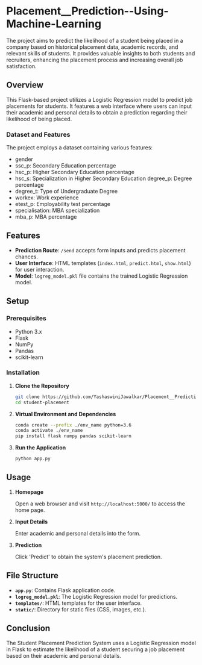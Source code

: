 # Placement__Prediction--Using-Machine-Learning
The project aims to predict the likelihood of a student being placed in a company based on historical placement data, academic records, and relevant skills of students. It provides valuable insights to both students and recruiters, enhancing the placement process and increasing overall job satisfaction.

## Overview

This Flask-based project utilizes a Logistic Regression model to predict job placements for students. It features a web interface where users can input their academic and personal details to obtain a prediction regarding their likelihood of being placed.

### Dataset and Features

The project employs a dataset containing various features:

- gender
- ssc_p: Secondary Education percentage
- hsc_p: Higher Secondary Education percentage
- hsc_s: Specialization in Higher Secondary Education
 degree_p: Degree percentage
- degree_t: Type of Undergraduate Degree
- workex: Work experience
- etest_p: Employability test percentage
- specialisation: MBA specialization
- mba_p: MBA percentage

  
## Features

- **Prediction Route**: `/send` accepts form inputs and predicts placement chances.
- **User Interface**: HTML templates (`index.html`, `predict.html`, `show.html`) for user interaction.
- **Model**: `logreg_model.pkl` file contains the trained Logistic Regression model.

## Setup

### Prerequisites

- Python 3.x
- Flask
- NumPy
- Pandas
- scikit-learn

### Installation

1. **Clone the Repository**

    ```bash
    git clone https://github.com/YashaswiniJawalkar/Placement__Prediction--Using-Machine-Learning.git
    cd student-placement
    ```

2. **Virtual Environment and Dependencies**

    ```bash
    conda create --prefix ./env_name python=3.6
    conda activate ./env_name
    pip install flask numpy pandas scikit-learn
    ```

3. **Run the Application**

    ```bash
    python app.py
    ```

## Usage

1. **Homepage**

    Open a web browser and visit `http://localhost:5000/` to access the home page.

2. **Input Details**

    Enter academic and personal details into the form.

3. **Prediction**

    Click 'Predict' to obtain the system's placement prediction.

## File Structure

- **`app.py`**: Contains Flask application code.
- **`logreg_model.pkl`**: The Logistic Regression model for predictions.
- **`templates/`**: HTML templates for the user interface.
- **`static/`**: Directory for static files (CSS, images, etc.).

## Conclusion

The Student Placement Prediction System uses a Logistic Regression model in Flask to estimate the likelihood of a student securing a job placement based on their academic and personal details.
